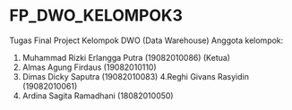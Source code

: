 # FP_DWO_KELOMPOK3
Tugas Final Project Kelompok DWO (Data Warehouse)
Anggota kelompok:
1. Muhammad Rizki Erlangga Putra (19082010086) (Ketua)
2. Almas Agung Firdaus (19082010110)
3. Dimas Dicky Saputra (19082010083)
4.Reghi Givans Rasyidin (19082010061)
5. Ardina Sagita Ramadhani (18082010050)
